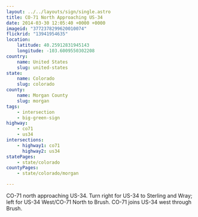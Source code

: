 ```yaml
---
layout: ../../layouts/sign/single.astro
title: CO-71 North Approaching US-34
date: 2014-03-30 12:05:40 +0000 +0000
imageid: "3772378299620010074"
flickrid: "13941954635"
location:
    latitude: 40.25912831945143
    longitude: -103.6009550302208
country:
    name: United States
    slug: united-states
state:
    name: Colorado
    slug: colorado
county:
    name: Morgan County
    slug: morgan
tags:
    - intersection
    - big-green-sign
highway:
    - co71
    - us34
intersections:
    - highway1: co71
      highway2: us34
statePages:
    - state/colorado
countyPages:
    - state/colorado/morgan

---
```

CO-71 north approaching US-34.  Turn right for US-34 to Sterling and Wray; left for US-34 West/CO-71 North to Brush.  CO-71 joins US-34 west through Brush.
